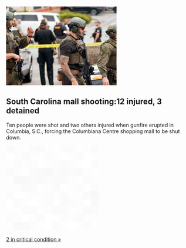 
![South Carolina mall shooting:12 injured, 3 detained](./20220416235901.png)
## South Carolina mall shooting:12 injured, 3 detained

Ten people were shot and two others injured when gunfire erupted in Columbia, S.C., forcing the Columbiana Centre shopping mall to be shut down.

![pic](../square_bg.png)

[2 in critical condition »](https://www.yahoo.com/news/multiple-people-injured-shooting-south-192503839.html)
